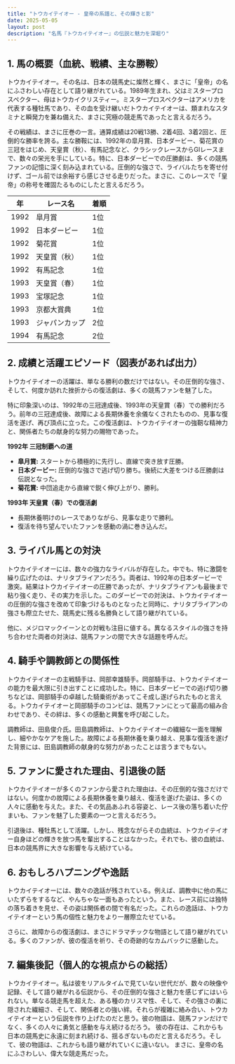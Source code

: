 ```yaml
---
title: "トウカイテイオー - 皇帝の系譜と、その輝きと影"
date: 2025-05-05
layout: post
description: "名馬『トウカイテイオー』の伝説と魅力を深堀り"
---
```


## 1. 馬の概要（血統、戦績、主な勝鞍）

トウカイテイオー。その名は、日本の競馬史に燦然と輝く、まさに「皇帝」の名にふさわしい存在として語り継がれている。1989年生まれ、父はミスタープロスペクター、母はトウカイクリスティー。ミスタープロスペクターはアメリカを代表する種牡馬であり、その血を受け継いだトウカイテイオーは、類まれなスタミナと瞬発力を兼ね備えた、まさに究極の競走馬であったと言えるだろう。

その戦績は、まさに圧巻の一言。通算成績は20戦13勝、2着4回、3着2回と、圧倒的な勝率を誇る。主な勝鞍には、1992年の皐月賞、日本ダービー、菊花賞の三冠をはじめ、天皇賞（秋）、有馬記念など、クラシックレースからGIレースまで、数々の栄光を手にしている。特に、日本ダービーでの圧勝劇は、多くの競馬ファンの記憶に深く刻み込まれている。圧倒的な強さで、ライバルたちを寄せ付けず、ゴール前では余裕すら感じさせる走りだった。まさに、このレースで「皇帝」の称号を確固たるものにしたと言えるだろう。

| 年 | レース名             | 着順 |
|---|----------------------|-----|
| 1992 | 皐月賞               | 1位 |
| 1992 | 日本ダービー           | 1位 |
| 1992 | 菊花賞               | 1位 |
| 1992 | 天皇賞（秋）         | 1位 |
| 1992 | 有馬記念             | 1位 |
| 1993 | 天皇賞（春）         | 1位 |
| 1993 | 宝塚記念             | 1位 |
| 1993 | 京都大賞典           | 1位 |
| 1993 | ジャパンカップ       | 2位 |
| 1994 | 有馬記念             | 2位 |


## 2. 成績と活躍エピソード（図表があれば出力）

トウカイテイオーの活躍は、単なる勝利の数だけではない。その圧倒的な強さ、そして、何度か訪れた挫折からの復活劇は、多くの競馬ファンを魅了した。

特に印象深いのは、1992年の三冠達成後、1993年の天皇賞（春）での勝利だろう。前年の三冠達成後、故障による長期休養を余儀なくされたものの、見事な復活を遂げ、再び頂点に立った。この復活劇は、トウカイテイオーの強靭な精神力と、関係者たちの献身的な努力の賜物であった。

**1992年 三冠制覇への道**

* **皐月賞:**  スタートから積極的に先行し、直線で突き放す圧勝。
* **日本ダービー:** 圧倒的な強さで逃げ切り勝ち。後続に大差をつける圧勝劇は伝説となった。
* **菊花賞:**  中団追走から直線で鋭く伸び上がり、勝利。


**1993年 天皇賞（春）での復活劇**

* 長期休養明けのレースでありながら、見事な走りで勝利。
* 復活を待ち望んでいたファンを感動の渦に巻き込んだ。


## 3. ライバル馬との対決

トウカイテイオーには、数々の強力なライバルが存在した。中でも、特に激闘を繰り広げたのは、ナリタブライアンだろう。両者は、1992年の日本ダービーで激突。結果はトウカイテイオーの圧勝であったが、ナリタブライアンも最後まで粘り強く走り、その実力を示した。このダービーでの対決は、トウカイテイオーの圧倒的な強さを改めて印象づけるものとなったと同時に、ナリタブライアンの強さも際立たせた、競馬史に残る名勝負として語り継がれている。

他に、メジロマックイーンとの対戦も注目に値する。異なるスタイルの強さを持ち合わせた両者の対決は、競馬ファンの間で大きな話題を呼んだ。


## 4. 騎手や調教師との関係性

トウカイテイオーの主戦騎手は、岡部幸雄騎手。岡部騎手は、トウカイテイオーの能力を最大限に引き出すことに成功した。特に、日本ダービーでの逃げ切り勝ちなどは、岡部騎手の卓越した騎乗術があってこそ成し遂げられたものと言える。トウカイテイオーと岡部騎手のコンビは、競馬ファンにとって最高の組み合わせであり、その絆は、多くの感動と興奮を呼び起こした。

調教師は、田島俊介氏。田島調教師は、トウカイテイオーの繊細な一面を理解し、細やかなケアを施した。故障による長期休養を乗り越え、見事な復活を遂げた背景には、田島調教師の献身的な努力があったことは言うまでもない。


## 5. ファンに愛された理由、引退後の話

トウカイテイオーが多くのファンから愛された理由は、その圧倒的な強さだけではない。何度かの故障による長期休養を乗り越え、復活を遂げた姿は、多くの人々に感動を与えた。また、その気品あふれる容姿と、レース後の落ち着いた佇まいも、ファンを魅了した要素の一つと言えるだろう。

引退後は、種牡馬として活躍。しかし、残念ながらその血統は、トウカイテイオー自身ほどの輝きを放つ馬を輩出することはなかった。それでも、彼の血統は、日本の競馬界に大きな影響を与え続けている。


## 6. おもしろハプニングや逸話

トウカイテイオーには、数々の逸話が残されている。例えば、調教中に他の馬にいたずらをするなど、やんちゃな一面もあったという。また、レース前には独特の落ち着きを見せ、その姿は関係者の間で有名だった。これらの逸話は、トウカイテイオーという馬の個性と魅力をより一層際立たせている。

さらに、故障からの復活劇は、まさにドラマチックな物語として語り継がれている。多くのファンが、彼の復活を祈り、その奇跡的なカムバックに感動した。


## 7. 編集後記（個人的な視点からの総括）

トウカイテイオー。私は彼をリアルタイムで見ていない世代だが、数々の映像や記録、そして語り継がれる伝説から、その圧倒的な強さと魅力を感じずにはいられない。単なる競走馬を超えた、ある種のカリスマ性、そして、その強さの裏に隠された繊細さ、そして、関係者との強い絆。それらが複雑に絡み合い、トウカイテイオーという伝説を作り上げたのだと思う。彼の物語は、競馬ファンだけでなく、多くの人々に勇気と感動を与え続けるだろう。  彼の存在は、これからも日本の競馬史に永遠に刻まれ続ける、揺るぎないものだと言えるだろう。そして、彼の物語は、これからも語り継がれていくに違いない。  まさに、皇帝の名にふさわしい、偉大な競走馬だった。
